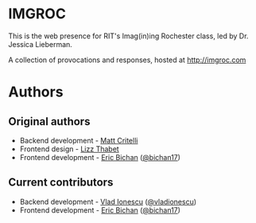 IMGROC
======

This is the web presence for RIT's Imag(in)ing Rochester class, led by Dr. Jessica Lieberman.

A collection of provocations and responses, hosted at http://imgroc.com

Authors
=======

Original authors
----------------

* Backend development - [Matt Critelli](http://matt-critelli.com)
* Frontend design - [Lizz Thabet](http://cargocollective.com/lizzthabet)
* Frontend development - [Eric Bichan](http://ericbichan.com) ([@bichan17](https://github.com/bichan17))

Current contributors
--------------------

* Backend development - [Vlad Ionescu](http://vladionescu.com) ([@vladionescu](https://github.com/vladionescu))
* Frontend development - [Eric Bichan](http://ericbichan.com) ([@bichan17](https://github.com/bichan17))
